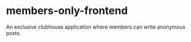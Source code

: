 # members-only-frontend
An exclusive clubhouse application where members can write anonymous posts.
